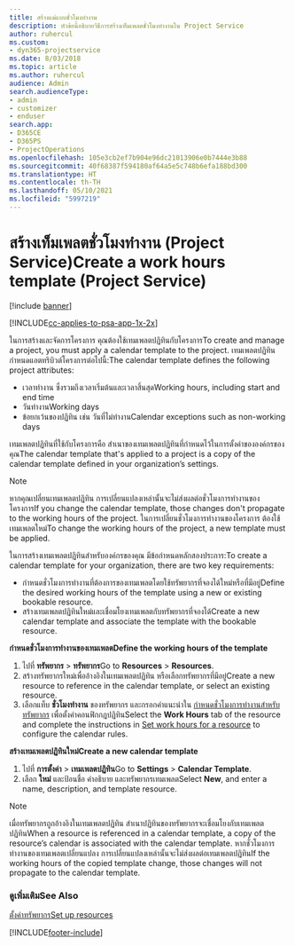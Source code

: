 ```yaml
---
title: สร้างแม่แบบชั่วโมงทำงาน
description: หัวข้อนี้อธิบายวิธีการสร้างเท็มเพลตชั่วโมงทำงานใน Project Service
author: ruhercul
ms.custom:
- dyn365-projectservice
ms.date: 8/03/2018
ms.topic: article
ms.author: ruhercul
audience: Admin
search.audienceType:
- admin
- customizer
- enduser
search.app:
- D365CE
- D365PS
- ProjectOperations
ms.openlocfilehash: 105e3cb2ef7b904e96dc21013906e0b7444e3b88
ms.sourcegitcommit: 40f68387f594180af64a5e5c748b6efa188bd300
ms.translationtype: HT
ms.contentlocale: th-TH
ms.lasthandoff: 05/10/2021
ms.locfileid: "5997219"
---
```

# <a name="create-a-work-hours-template-project-service"></a><span data-ttu-id="5c72d-103">สร้างเท็มเพลตชั่วโมงทำงาน (Project Service)</span><span class="sxs-lookup"><span data-stu-id="5c72d-103">Create a work hours template (Project Service)</span></span>

[!include [banner](../includes/psa-now-project-operations.md)]

[!INCLUDE[cc-applies-to-psa-app-1x-2x](../includes/cc-applies-to-psa-app-3x.md)]

<span data-ttu-id="5c72d-104">ในการสร้างและจัดการโครงการ คุณต้องใช้เทมเพลตปฏิทินกับโครงการ</span><span class="sxs-lookup"><span data-stu-id="5c72d-104">To create and manage a project, you must apply a calendar template to the project.</span></span> <span data-ttu-id="5c72d-105">เทมเพลตปฏิทินกำหนดแอตทริบิวต์โครงการต่อไปนี้:</span><span class="sxs-lookup"><span data-stu-id="5c72d-105">The calendar template defines the following project attributes:</span></span>

- <span data-ttu-id="5c72d-106">เวลาทำงาน ซึ่งรวมถึงเวลาเริ่มต้นและเวลาสิ้นสุด</span><span class="sxs-lookup"><span data-stu-id="5c72d-106">Working hours, including start and end time</span></span>
- <span data-ttu-id="5c72d-107">วันทำงาน</span><span class="sxs-lookup"><span data-stu-id="5c72d-107">Working days</span></span>
- <span data-ttu-id="5c72d-108">ข้อยกเว้นของปฏิทิน เช่น วันที่ไม่ทำงาน</span><span class="sxs-lookup"><span data-stu-id="5c72d-108">Calendar exceptions such as non-working days</span></span>

<span data-ttu-id="5c72d-109">เทมเพลตปฏิทินที่ใช้กับโครงการคือ สำเนาของเทมเพลตปฏิทินที่กำหนดไว้ในการตั้งค่าขององค์กรของคุณ</span><span class="sxs-lookup"><span data-stu-id="5c72d-109">The calendar template that's applied to a project is a copy of the calendar template defined in your organization’s settings.</span></span>

> [!NOTE]
> <span data-ttu-id="5c72d-110">หากคุณเปลี่ยนเทมเพลตปฏิทิน การเปลี่ยนแปลงเหล่านั้นจะไม่ส่งผลต่อชั่วโมงการทำงานของโครงการ</span><span class="sxs-lookup"><span data-stu-id="5c72d-110">If you change the calendar template, those changes don't propagate to the working hours of the project.</span></span> <span data-ttu-id="5c72d-111">ในการเปลี่ยนชั่วโมงการทำงานของโครงการ ต้องใช้เทมเพลตใหม่</span><span class="sxs-lookup"><span data-stu-id="5c72d-111">To change the working hours of the project, a new template must be applied.</span></span>

<span data-ttu-id="5c72d-112">ในการสร้างเทมเพลตปฏิทินสำหรับองค์กรของคุณ มีข้อกำหนดหลักสองประการ:</span><span class="sxs-lookup"><span data-stu-id="5c72d-112">To create a calendar template for your organization, there are two key requirements:</span></span>

- <span data-ttu-id="5c72d-113">กำหนดชั่วโมงการทำงานที่ต้องการของเทมเพลตโดยใช้ทรัพยากรที่จองได้ใหม่หรือที่มีอยู่</span><span class="sxs-lookup"><span data-stu-id="5c72d-113">Define the desired working hours of the template using a new or existing bookable resource.</span></span>
- <span data-ttu-id="5c72d-114">สร้างเทมเพลตปฏิทินใหม่และเชื่อมโยงเทมเพลตกับทรัพยากรที่จองได้</span><span class="sxs-lookup"><span data-stu-id="5c72d-114">Create a new calendar template and associate the template with the bookable resource.</span></span>

<span data-ttu-id="5c72d-115">**กำหนดชั่วโมงการทำงานของเทมเพลต**</span><span class="sxs-lookup"><span data-stu-id="5c72d-115">**Define the working hours of the template**</span></span>

1. <span data-ttu-id="5c72d-116">ไปที่ **ทรัพยากร** \> **ทรัพยากร**</span><span class="sxs-lookup"><span data-stu-id="5c72d-116">Go to **Resources** \> **Resources**.</span></span>
2. <span data-ttu-id="5c72d-117">สร้างทรัพยากรใหม่เพื่ออ้างอิงในเทมเพลตปฏิทิน หรือเลือกทรัพยากรที่มีอยู่</span><span class="sxs-lookup"><span data-stu-id="5c72d-117">Create a new resource to reference in the calendar template, or select an existing resource.</span></span>
3. <span data-ttu-id="5c72d-118">เลือกแท็บ **ชั่วโมงทำงาน** ของทรัพยากร และกรอกคำแนะนำใน [กำหนดชั่วโมงการทำงานสำหรับทรัพยากร](/dynamics365/field-service/set-work-hours-resource.md) เพื่อตั้งค่าคอนฟิกกฎปฏิทิน</span><span class="sxs-lookup"><span data-stu-id="5c72d-118">Select the **Work Hours** tab of the resource and complete the instructions in [Set work hours for a resource](/dynamics365/field-service/set-work-hours-resource.md) to configure the calendar rules.</span></span>

<span data-ttu-id="5c72d-119">**สร้างเทมเพลตปฏิทินใหม่**</span><span class="sxs-lookup"><span data-stu-id="5c72d-119">**Create a new calendar template**</span></span>

1. <span data-ttu-id="5c72d-120">ไปที่ **การตั้งค่า** \> **เทมเพลตปฏิทิน**</span><span class="sxs-lookup"><span data-stu-id="5c72d-120">Go to **Settings** \> **Calendar Template**.</span></span>
2. <span data-ttu-id="5c72d-121">เลือก **ใหม่** และป้อนชื่อ คำอธิบาย และทรัพยากรเทมเพลต</span><span class="sxs-lookup"><span data-stu-id="5c72d-121">Select **New**, and enter a name, description, and template resource.</span></span>


> [!NOTE]
> <span data-ttu-id="5c72d-122">เมื่อทรัพยากรถูกอ้างอิงในเทมเพลตปฏิทิน สำเนาปฏิทินของทรัพยากรจะเชื่อมโยงกับเทมเพลตปฏิทิน</span><span class="sxs-lookup"><span data-stu-id="5c72d-122">When a resource is referenced in a calendar template, a copy of the resource’s calendar is associated with the calendar template.</span></span> <span data-ttu-id="5c72d-123">หากชั่วโมงการทำงานของเทมเพลตเปลี่ยนแปลง การเปลี่ยนแปลงเหล่านั้นจะไม่ส่งผลต่อเทมเพลตปฏิทิน</span><span class="sxs-lookup"><span data-stu-id="5c72d-123">If the working hours of the copied template change, those changes will not propagate to the calendar template.</span></span>


### <a name="see-also"></a><span data-ttu-id="5c72d-124">ดูเพิ่มเติม</span><span class="sxs-lookup"><span data-stu-id="5c72d-124">See Also</span></span>  
 [<span data-ttu-id="5c72d-125">ตั้งค่าทรัพยากร</span><span class="sxs-lookup"><span data-stu-id="5c72d-125">Set up resources</span></span>](../psa/set-up-resources.md)


[!INCLUDE[footer-include](../includes/footer-banner.md)]
